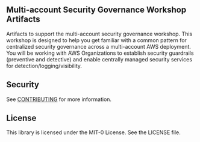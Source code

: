 ## Multi-account Security Governance Workshop Artifacts

Artifacts to support the multi-account security governance workshop. This workshop is designed to help you get familiar with a common pattern for centralized security governance across a multi-account AWS deployment. You will be working with AWS Organizations to establish security guardrails (preventive and detective) and enable centrally managed security services for detection/logging/visibility.

## Security

See [CONTRIBUTING](CONTRIBUTING.md#security-issue-notifications) for more information.

## License

This library is licensed under the MIT-0 License. See the LICENSE file.

